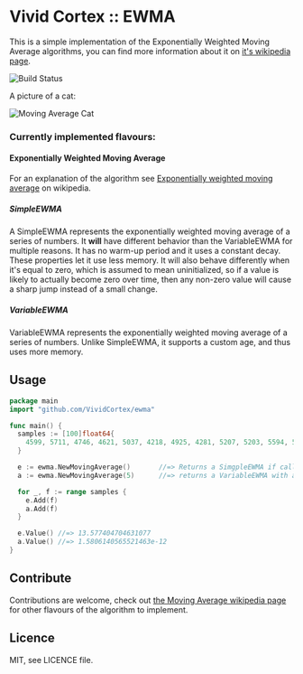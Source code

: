 # Vivid Cortex :: EWMA

This is a simple implementation of the Exponentially Weighted Moving Average algorithms,
you can find more information about it on [it's wikipedia page](https://en.wikipedia.org/wiki/Moving_average).

![Build Status](https://circleci.com/gh/VividCortex/moving_average.png?circle-token=1459fa37f9ca0e50cef05d1963146d96d47ea523)

A picture of a cat:

![Moving Average Cat](http://f.cl.ly/items/1z3T2C2S2c1K2Z2Q3j05/Image%202013.07.05%2018%3A36%3A23.jpeg)


### Currently implemented flavours:


#### Exponentially Weighted Moving Average

For an explanation of the algorithm see [Exponentially weighted moving average](http://en.wikipedia.org/wiki/Moving_average#Exponential_moving_average) on wikipedia.


##### SimpleEWMA

A SimpleEWMA represents the exponentially weighted moving average of a
series of numbers. It **will** have different behavior than the VariableEWMA
for multiple reasons. It has no warm-up period and it uses a constant
decay.  These properties let it use less memory.  It will also behave
differently when it's equal to zero, which is assumed to mean
uninitialized, so if a value is likely to actually become zero over time,
then any non-zero value will cause a sharp jump instead of a small change.


##### VariableEWMA

VariableEWMA represents the exponentially weighted moving average of a series of
numbers. Unlike SimpleEWMA, it supports a custom age, and thus uses more memory.


## Usage

```go
package main
import "github.com/VividCortex/ewma"

func main() {
  samples := [100]float64{
    4599, 5711, 4746, 4621, 5037, 4218, 4925, 4281, 5207, 5203, 5594, 5149,
  }

  e := ewma.NewMovingAverage()       //=> Returns a SimgpleEWMA if called without params
  a := ewma.NewMovingAverage(5)      //=> returns a VariableEWMA with a decay of 2 / (5 + 1)

  for _, f := range samples {
    e.Add(f)
    a.Add(f)
  }

  e.Value() //=> 13.577404704631077
  a.Value() //=> 1.5806140565521463e-12
}
```

## Contribute

Contributions are welcome, check out [the Moving Average wikipedia page](https://en.wikipedia.org/wiki/Moving_average) for other flavours of the algorithm to implement.


## Licence

MIT, see LICENCE file.
